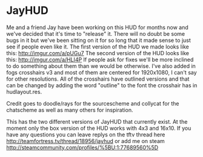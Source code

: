 JayHUD
======

Me and a friend Jay have been working on this HUD for months now and we've decided that it's time to "release" it.
There will no doubt be some bugs in it but we've been sitting on it for so long that it made sense to just see if
people even like it. 
The first version of the HUD we made looks like this: http://imgur.com/a/pUGu7
The second version of the HUD looks like this: http://imgur.com/a/HLI4P
If people ask for fixes we'll be more inclined to do something about them than we would be otherwise. 
I've also added in fogs crosshairs v3 and most of them are centered for 1920x1080, I can't say for other resolutions.
All of the crosshairs have outlined versions and that can be changed by adding the word "outline" to the font 
the crosshair has in hudlayout.res.

Credit goes to doodle/rays for the sourcescheme and collycat for the chatscheme as well as many others for inspiration.

This has the two different versions of JayHUD that currently exist. At the moment only the box version of 
the HUD works with 4x3 and 16x10. If you have any questions you can leave replys on the tftv thread here
http://teamfortress.tv/thread/18956/jayhud or add me on steam
http://steamcommunity.com/profiles/%5BU:1:77689560%5D

